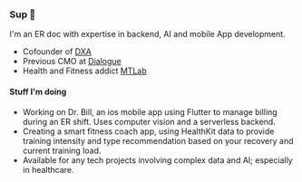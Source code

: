 ### Sup 👋
I'm an ER doc with expertise in backend, AI and mobile App development.
- Cofounder of [DXA](https://www.dialogue.co/en/blog/en/news/dialogue-acquires-dxa)
- Previous CMO at [Dialogue](https://www.dialogue.co/)
- Health and Fitness addict [MTLab](https://julienmartel.ghost.io/)

#### Stuff I'm doing

- Working on Dr. Bill, an ios mobile app using Flutter to manage billing during an ER shift. Uses computer vision and a serverless backend.
- Creating a smart fitness coach app, using HealthKit data to provide training intensity and type recommendation based on your recovery and current training load.
- Available for any tech projects involving complex data and AI; especially in healthcare.
